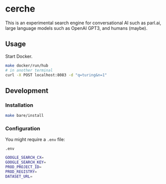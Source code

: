 # cerche

This is an experimental search engine for conversational AI such as parl.ai, large language models such as OpenAI GPT3, and humans (maybe).


## Usage

Start Docker.

```bash
make docker/run/hub
# in another terminal
curl -X POST localhost:8083 -d "q=turing&n=1"
```

## Development

### Installation

```bash
make bare/install
```

### Configuration 

You might require a `.env` file:

`.env`
```bash
GOOGLE_SEARCH_CX=
GOOGLE_SEARCH_KEY=
PROD_PROJECT_ID=
PROD_REGISTRY=
DATASET_URL=
```

